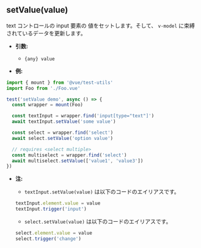 ## setValue(value)

text コントロールの input 要素の 値をセットします。そして、 `v-model` に束縛されているデータを更新します。

- **引数:**

  - `{any} value`

- **例:**

```js
import { mount } from '@vue/test-utils'
import Foo from './Foo.vue'

test('setValue demo', async () => {
  const wrapper = mount(Foo)

  const textInput = wrapper.find('input[type="text"]')
  await textInput.setValue('some value')

  const select = wrapper.find('select')
  await select.setValue('option value')

  // requires <select multiple>
  const multiselect = wrapper.find('select')
  await multiselect.setValue(['value1', 'value3'])
})
```

- **注:**

  - `textInput.setValue(value)` は以下のコードのエイリアスです。

  ```js
  textInput.element.value = value
  textInput.trigger('input')
  ```

  - `select.setValue(value)` は以下のコードのエイリアスです。

  ```js
  select.element.value = value
  select.trigger('change')
  ```
